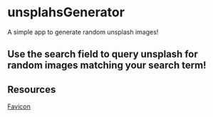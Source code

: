 # unsplahsGenerator
A simple app to generate random unsplash images!

## Use the search field to query unsplash for random images matching your search term!

## Resources
[Favicon](https://www.flaticon.com/free-icon/photo-camera_494866?term=polaroid&page=1&position=3&page=1&position=3&related_id=494866&origin=search)
